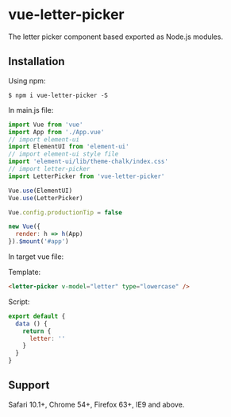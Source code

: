 # vue-letter-picker

The letter picker component based  exported as Node.js modules.

## Installation

Using npm:
```
$ npm i vue-letter-picker -S
```

In main.js file:
```javascript
import Vue from 'vue'
import App from './App.vue'
// import element-ui
import ElementUI from 'element-ui'
// import element-ui style file
import 'element-ui/lib/theme-chalk/index.css'
// import letter-picker
import LetterPicker from 'vue-letter-picker'

Vue.use(ElementUI)
Vue.use(LetterPicker)

Vue.config.productionTip = false

new Vue({
  render: h => h(App)
}).$mount('#app')

```

In target vue file:

Template:

```html
<letter-picker v-model="letter" type="lowercase" />
```

Script:

```javascript
export default {
  data () {
    return {
      letter: ''
    }
  }
}
```

## Support

Safari 10.1+, Chrome 54+, Firefox 63+, IE9 and above.
